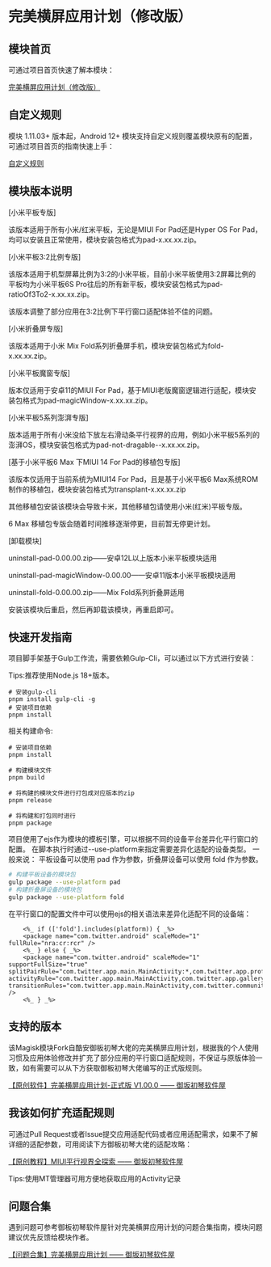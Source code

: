 # 完美横屏应用计划（修改版）

## 模块首页

可通过项目首页快速了解本模块：

<a href="https://hyper-magic-window.sothx.com/" target="_blank">完美横屏应用计划（修改版）</a>

## 自定义规则

模块 1.11.03+ 版本起，Android 12+ 模块支持自定义规则覆盖模块原有的配置，可通过项目首页的指南快速上手：

<a href="https://hyper-magic-window.sothx.com/custom-config.html" target="_blank">自定义规则</a>


## 模块版本说明

[小米平板专版]

该版本适用于所有小米/红米平板，无论是MIUI For Pad还是Hyper OS For Pad，均可以安装且正常使用，模块安装包格式为pad-x.xx.xx.zip。

[小米平板3:2比例专版]

该版本适用于机型屏幕比例为3:2的小米平板，目前小米平板使用3:2屏幕比例的平板均为小米平板6S Pro往后的所有新平板，模块安装包格式为pad-ratioOf3To2-x.xx.xx.zip。

该版本调整了部分应用在3:2比例下平行窗口适配体验不佳的问题。

[小米折叠屏专版]

该版本适用于小米 Mix Fold系列折叠屏手机，模块安装包格式为fold-x.xx.xx.zip。

[小米平板魔窗专版]

版本仅适用于安卓11的MIUI For Pad，基于MIUI老版魔窗逻辑进行适配，模块安装包格式为pad-magicWindow-x.xx.xx.zip。

[小米平板5系列澎湃专版]

版本适用于所有小米没给下放左右滑动条平行视界的应用，例如小米平板5系列的澎湃OS，模块安装包格式为pad-not-dragable--x.xx.xx.zip。

[基于小米平板6 Max 下MIUI 14 For Pad的移植包专版]

该版本仅适用于当前系统为MIUI14 For Pad，且是基于小米平板6 Max系统ROM制作的移植包，模块安装包格式为transplant-x.xx.xx.zip

其他移植包安装该模块会导致卡米，其他移植包请使用小米(红米)平板专版。

6 Max 移植包专版会随着时间推移逐渐停更，目前暂无停更计划。

[卸载模块]

uninstall-pad-0.00.00.zip——安卓12L以上版本小米平板模块适用

uninstall-pad-magicWindow-0.00.00——安卓11版本小米平板模块适用

uninstall-fold-0.00.00.zip——Mix Fold系列折叠屏适用

安装该模块后重启，然后再卸载该模块，再重启即可。

## 快速开发指南
项目脚手架基于Gulp工作流，需要依赖Gulp-Cli，可以通过以下方式进行安装：

Tips:推荐使用Node.js 18+版本。

```base
# 安装gulp-cli
pnpm install gulp-cli -g
# 安装项目依赖
pnpm install
```

相关构建命令:

```
# 安装项目依赖
pnpm install

# 构建模块文件
pnpm build

# 将构建的模块文件进行打包成对应版本的zip
pnpm release

# 将构建和打包同时进行
pnpm package
```

项目使用了ejs作为模块的模板引擎，可以根据不同的设备平台差异化平行窗口的配置。
在脚本执行时通过--use-platform来指定需要差异化适配的设备类型。
一般来说：
平板设备可以使用 pad 作为参数，折叠屏设备可以使用 fold 作为参数。

```bash
# 构建平板设备的模块包
gulp package --use-platform pad
# 构建折叠屏设备的模块包
gulp package --use-platform fold
```

在平行窗口的配置文件中可以使用ejs的相关语法来差异化适配不同的设备端：
```ejs
    <%_ if (['fold'].includes(platform)) { _%>
    <package name="com.twitter.android" scaleMode="1" fullRule="nra:cr:rcr" />
    <%_ } else { _%>
    <package name="com.twitter.android" scaleMode="1" supportFullSize="true" splitPairRule="com.twitter.app.main.MainActivity:*,com.twitter.app.profiles.ProfileActivity:*,com.twitter.android.search.implementation.results.SearchActivity:*,com.twitter.communities.detail.CommunitiesDetailActivity:*,com.twitter.communities.search.CommunitiesSearchActivity:*,com.twitter.channels.details.ChannelsDetailsActivity:*,com.twitter.app.bookmarks.legacy.BookmarkActivity:*,com.twitter.channels.management.manage.UrtListManagementActivity:*,com.twitter.app.settings.search.SettingsSearchResultsActivity:*,com.twitter.app.settings.SettingsRootCompatActivity:*" activityRule="com.twitter.app.main.MainActivity,com.twitter.app.gallery.GalleryActivity,com.twitter.explore.immersivemediaplayer.ui.activity.ImmersiveMediaPlayerActivity,com.twitter.communities.detail.CommunitiesDetailActivity,com.twitter.creator.impl.main.MonetizationActivity,com.twitter.android.client.web.AuthenticatedTwitterSubdomainWebViewActivity,com.twitter.android.client.web.AuthenticatedTwitterSubdomainWebViewActivity,com.twitter.app.settings.SettingsRootCompatActivity,com.twitter.app.bookmarks.legacy.BookmarkActivity,com.twitter.channels.management.manage.UrtListManagementActivity,com.twitter.app.profiles.ProfileActivity,com.twitter.browser.BrowserActivity" transitionRules="com.twitter.app.main.MainActivity,com.twitter.communities.detail.CommunitiesDetailActivity,com.twitter.creator.impl.main.MonetizationActivity,com.twitter.android.client.web.AuthenticatedTwitterSubdomainWebViewActivity,com.twitter.android.client.web.AuthenticatedTwitterSubdomainWebViewActivity,com.twitter.app.settings.SettingsRootCompatActivity,com.twitter.app.bookmarks.legacy.BookmarkActivity,com.twitter.channels.management.manage.UrtListManagementActivity,com.twitter.app.profiles.ProfileActivity" />
    <%_ } _%>
```


## 支持的版本
该Magisk模块Fork自酷安御板初琴大佬的完美横屏应用计划，根据我的个人使用习惯及应用体验修改并扩充了部分应用的平行窗口适配规则，不保证与原版体验一致，如有需要可以从下方获取御板初琴大佬编写的正式版规则。

<a href="https://ybcq.github.io/2023/05/01/%E3%80%90%E5%8E%9F%E5%88%9B%E8%BD%AF%E4%BB%B6%E3%80%91%E5%AE%8C%E7%BE%8E%E6%A8%AA%E5%B1%8F%E5%BA%94%E7%94%A8%E8%AE%A1%E5%88%92-%E6%AD%A3%E5%BC%8F%E7%89%88%20V1.00.0/" target="_blank">【原创软件】完美横屏应用计划-正式版 V1.00.0 —— 御坂初琴软件屋</a>

## 我该如何扩充适配规则
可通过Pull Request或者Issue提交应用适配代码或者应用适配需求，如果不了解详细的适配参数，可用阅读下方御板初琴大佬的适配攻略：

<a href="https://ybcq.github.io/2023/02/12/%E3%80%90%E5%8E%9F%E5%88%9B%E6%95%99%E7%A8%8B%E3%80%91MIUI%E5%B9%B3%E8%A1%8C%E8%A7%86%E7%95%8C%E5%85%A8%E6%8E%A2%E7%B4%A2/" target="_blank">【原创教程】MIUI平行视界全探索 —— 御坂初琴软件屋</a>

Tips:使用MT管理器可用方便地获取应用的Activity记录

## 问题合集

遇到问题可参考御板初琴软件屋针对完美横屏应用计划的问题合集指南，模块问题建议优先反馈给模块作者。

<a href="https://ybcq.github.io/2023/03/20/%E3%80%90%E9%97%AE%E9%A2%98%E5%90%88%E9%9B%86%E3%80%91%E5%AE%8C%E7%BE%8E%E6%A8%AA%E5%B1%8F%E5%BA%94%E7%94%A8%E8%AE%A1%E5%88%92/" target="_blank">【问题合集】完美横屏应用计划 —— 御坂初琴软件屋</a>



